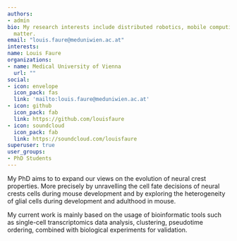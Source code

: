 ```yaml
---
authors:
- admin
bio: My research interests include distributed robotics, mobile computing and programmable
  matter.
email: "louis.faure@meduniwien.ac.at"
interests:
name: Louis Faure
organizations:
- name: Medical University of Vienna
  url: ""
social:
- icon: envelope
  icon_pack: fas
  link: 'mailto:louis.faure@meduniwien.ac.at'
- icon: github
  icon_pack: fab
  link: https://github.com/louisfaure
- icon: soundcloud
  icon_pack: fab
  link: https://soundcloud.com/louisfaure
superuser: true
user_groups:
- PhD Students
---
```


My PhD aims to to expand our views on the evolution of neural crest properties. More precisely by unravelling the cell fate decisions of neural crests cells during mouse development and by exploring the heterogeneity of glial cells during development and adulthood in mouse. 

My current work is mainly based on the usage of bioinformatic tools such as single-cell transcriptomics data analysis, clustering, pseudotime ordering, combined with biological experiments for validation.